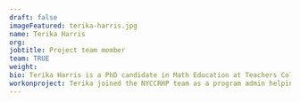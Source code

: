 ```yaml
---
draft: false
imageFeatured: terika-harris.jpg
name: Terika Harris
org:
jobtitle: Project team member
team: TRUE
weight: 
bio: Terika Harris is a PhD candidate in Math Education at Teachers College, Columbia University in Mathematics Education. Terika contributed to the NYCCRHP as a team member. 
workonproject: Terika joined the NYCCRHP team as a program admin helping organize content for the website and workshops for teachers to engage with the project materials. 
---
```

